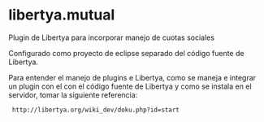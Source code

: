 libertya.mutual
===============

Plugin de Libertya para incorporar manejo de cuotas sociales

Configurado como proyecto de eclipse separado del código fuente de Libertya.

Para entender el manejo de plugins e Libertya, como se maneja e integrar un plugin con el con el código fuente de Libertya y como se instala en el servidor,  tomar la siguiente referencia:

     http://libertya.org/wiki_dev/doku.php?id=start
